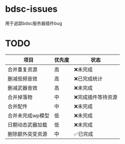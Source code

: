 # bdsc-issues
用于追踪bdsc服务器插件bug

# TODO
|项目|优先度|状态|
|---|---|---|
|合并重复资源|高|❌未完成|
|删减低频音效|高|❌已完成统计|
|删减武器音效|高|❌未完成|
|合并掉落物|中|❌完成插件等待资源|
|合并配件|中|❌未完成|
|合并未完成wp模型|低|❌未完成|
|日期动态武器加载|低|❌未完成|
|删除额外突变资源|中|✅已完成|

